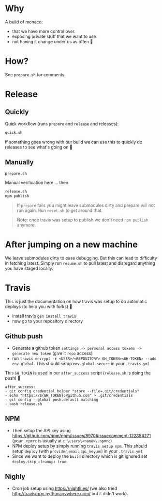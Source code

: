 # Why
A build of monaco:
* that we have more control over.
* exposing private stuff that we want to use
* not having it change under us as often 🌹

# How?
See `prepare.sh` for comments.

# Release

## Quickly

Quick workflow (runs `prepare` and `release` and releases):

```sh
quick.sh
```

If something goes wrong with our build we can use this to quickly do releases to see what's going on 🌹

## Manually

```sh
prepare.sh
```

Manual verification here ... then:

```sh
release.sh
npm publish
```

> If `prepare` fails you might leave submodules dirty and prepare will not run again. Run `reset.sh` to get around that.

> Note: once travis was setup to publish we don't need `npm publish` anymore.

# After jumping on a new machine
We leave submodules dirty to ease debugging. But this can lead to difficulty in fetching latest. Simply run `resume.sh` to pull latest and disregard anything you have staged locally.

# Travis

This is just the documentation on how travis was setup to do automatic deploys (to help you with forks) 🌹

* install travis `gem install travis`
* now go to your repository directory

## Github push
* Generate a github token `settings -> personal access tokens -> generate new token` (give it `repo` access)
* run `travis encrypt -r <USER>/<REPOSITORY> GH_TOKEN=<GH-TOKEN> --add env.global`. This should setup `env.global.secure` in your `.travis.yml`

This `GH_TOKEN` is used in our `after_success` script (`release.sh` is doing the push) 🌹

```
after_success:
- git config credential.helper "store --file=.git/credentials"
- echo "https://${GH_TOKEN}:@github.com" > .git/credentials
- git config --global push.default matching
- bash release.sh
```

## NPM
* Then setup the API key using https://github.com/npm/npm/issues/8970#issuecomment-122854271 (your `.npmrc` is usually at `c:\users\<name>\.npmrc`)
* NPM deploy setup by simply running `travis setup npm`. This should setup `deploy` (with `provider`,`email`,`api_key`,`on`) in your `.travis.yml`
* Since we want to deploy the `build` directory which is git ignored set `deploy.skip_cleanup: true`.

## Nighly
* Cron job setup using https://nightli.es/  (we also tried http://traviscron.pythonanywhere.com/ but it didn't work).
